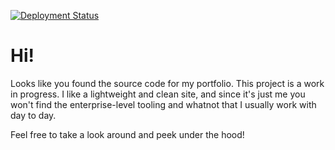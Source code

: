 [![Deployment Status](https://deploy-badge.vercel.app/vercel/ctrblog)](https://charlottetrible.dev/)

# Hi!

Looks like you found the source code for my portfolio. This project is a work in progress. I like a lightweight and clean site, and since it's just me you won't find the enterprise-level tooling and whatnot that I usually work with day to day.

Feel free to take a look around and peek under the hood!
